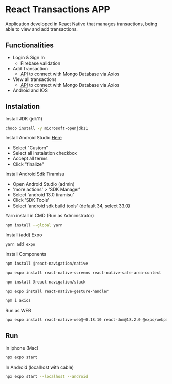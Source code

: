 
# React Transactions APP

Application developed in React Native that manages transactions, being able to view and add transactions.

## Functionalities

- Login & Sign In
    - Firebase validation 
- Add Transaction
    - [API](https://github.com/NycollasSobolevski/React_Node_API) to connect with Mongo Database via Axios
- View all transactions
    - [API](https://github.com/NycollasSobolevski/React_Node_API) to connect with Mongo Database via Axios
- Android and IOS
    


## Instalation

Install JDK (jdk11)
```bash
choco install -y microsoft-openjdk11
```
Install Android Studio
[Here](https://developer.android.com/studio)
- Select "Custom"
- Select all instalation checkbox 
- Accept all terms 
- Click "finalize"

Install Android Sdk Tiramisu
- Open Android Studio (admin)
- 'more actions' > 'SDK Manager'
- Select 'android 13.0 tiramisu'
- Click 'SDK Tools'
- Select 'android sdk build tools' (default 34, select 33.0)


Yarn install in CMD (Run as Administrator)

```bash
npm install --global yarn
```

Install (add) Expo

```bash
yarn add expo
```
Install Components
```bash
npm install @react-navigation/native
```
```bash
npx expo install react-native-screens react-native-safe-area-context
```
```bash
npm install @react-navigation/stack
```
```bash
npx expo install react-native-gesture-handler
```
```bash
npm i axios
```


Run as WEB
```bash
npx expo install react-native-web@~0.18.10 react-dom@18.2.0 @expo/webpack-config@^18.0.1
```
## Run 

In iphone (Mac)
```bash
npx expo start
```

In Android (localhost with cable)
```bash
npx expo start --localhost --android
```
